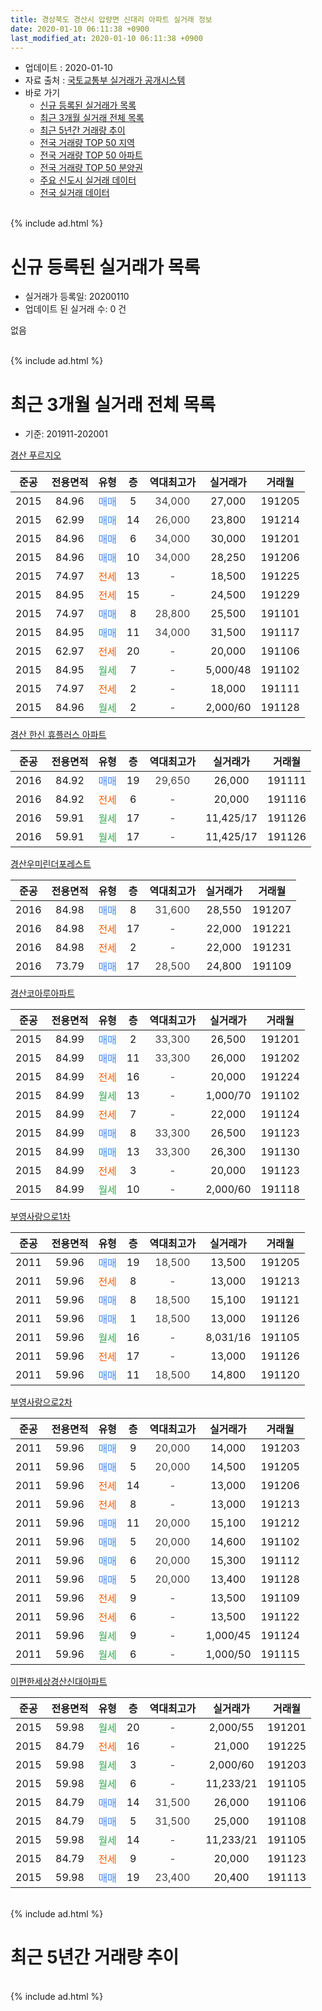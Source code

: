 ```yaml
---
title: 경상북도 경산시 압량면 신대리 아파트 실거래 정보
date: 2020-01-10 06:11:38 +0900
last_modified_at: 2020-01-10 06:11:38 +0900
---
```


* 업데이트 : 2020-01-10
* 자료 출처 : [국토교통부 실거래가 공개시스템](http://rt.molit.go.kr)
* 바로 가기
    * [신규 등록된 실거래가 목록](#신규-등록된-실거래가-목록)
    * [최근 3개월 실거래 전체 목록](#최근-3개월-실거래-전체-목록)
    * [최근 5년간 거래량 추이](#최근-5년간-거래량-추이)
    * [전국 거래량 TOP 50 지역](https://inasie.github.io/apt-trade-info/최근-3개월-전국에서-가장-거래가-많이-발생한-지역)
    * [전국 거래량 TOP 50 아파트](https://inasie.github.io/apt-trade-info/최근-3개월-전국에서-가장-거래가-많이-발생한-아파트)
    * [전국 거래량 TOP 50 분양권](https://inasie.github.io/apt-trade-info/최근-3개월-전국에서-가장-거래가-많이-발생한-분양권)
    * [주요 신도시 실거래 데이터](https://inasie.github.io/apt-trade-info/주요-신도시)
    * [전국 실거래 데이터](https://inasie.github.io/apt-trade-info/전국)
<br>
{% include ad.html %}
<br>

# 신규 등록된 실거래가 목록
* 실거래가 등록일: 20200110
* 업데이트 된 실거래 수: 0 건

없음

<br>
{% include ad.html %}
<br>

# 최근 3개월 실거래 전체 목록
* 기준: 201911-202001


[경산 푸르지오](https://search.naver.com/search.naver?query=%EA%B2%BD%EC%83%81%EB%B6%81%EB%8F%84+%EA%B2%BD%EC%82%B0%EC%8B%9C+%EC%95%95%EB%9F%89%EB%A9%B4+%EC%8B%A0%EB%8C%80%EB%A6%AC+%EA%B2%BD%EC%82%B0+%ED%91%B8%EB%A5%B4%EC%A7%80%EC%98%A4)

|준공|전용면적|유형|층|역대최고가|실거래가|거래월|
|:---:|:---:|:---:|:---:|:---:|:---:|:---:|
|2015|84.96|<span style="color:#4285f3">매매</span>|5|<span style="color:#444444">34,000</span>|27,000|191205|
|2015|62.99|<span style="color:#4285f3">매매</span>|14|<span style="color:#444444">26,000</span>|23,800|191214|
|2015|84.96|<span style="color:#4285f3">매매</span>|6|<span style="color:#444444">34,000</span>|30,000|191201|
|2015|84.96|<span style="color:#4285f3">매매</span>|10|<span style="color:#444444">34,000</span>|28,250|191206|
|2015|74.97|<span style="color:#ff5a00">전세</span>|13|<span style="color:#444444">-</span>|18,500|191225|
|2015|84.95|<span style="color:#ff5a00">전세</span>|15|<span style="color:#444444">-</span>|24,500|191229|
|2015|74.97|<span style="color:#4285f3">매매</span>|8|<span style="color:#444444">28,800</span>|25,500|191101|
|2015|84.95|<span style="color:#4285f3">매매</span>|11|<span style="color:#444444">34,000</span>|31,500|191117|
|2015|62.97|<span style="color:#ff5a00">전세</span>|20|<span style="color:#444444">-</span>|20,000|191106|
|2015|84.95|<span style="color:#34a853">월세</span>|7|<span style="color:#444444">-</span>|5,000/48|191102|
|2015|74.97|<span style="color:#ff5a00">전세</span>|2|<span style="color:#444444">-</span>|18,000|191111|
|2015|84.96|<span style="color:#34a853">월세</span>|2|<span style="color:#444444">-</span>|2,000/60|191128|

[경산 한신 휴플러스 아파트](https://search.naver.com/search.naver?query=%EA%B2%BD%EC%83%81%EB%B6%81%EB%8F%84+%EA%B2%BD%EC%82%B0%EC%8B%9C+%EC%95%95%EB%9F%89%EB%A9%B4+%EC%8B%A0%EB%8C%80%EB%A6%AC+%EA%B2%BD%EC%82%B0+%ED%95%9C%EC%8B%A0+%ED%9C%B4%ED%94%8C%EB%9F%AC%EC%8A%A4+%EC%95%84%ED%8C%8C%ED%8A%B8)

|준공|전용면적|유형|층|역대최고가|실거래가|거래월|
|:---:|:---:|:---:|:---:|:---:|:---:|:---:|
|2016|84.92|<span style="color:#4285f3">매매</span>|19|<span style="color:#444444">29,650</span>|26,000|191111|
|2016|84.92|<span style="color:#ff5a00">전세</span>|6|<span style="color:#444444">-</span>|20,000|191116|
|2016|59.91|<span style="color:#34a853">월세</span>|17|<span style="color:#444444">-</span>|11,425/17|191126|
|2016|59.91|<span style="color:#34a853">월세</span>|17|<span style="color:#444444">-</span>|11,425/17|191126|

[경산우미린더포레스트](https://search.naver.com/search.naver?query=%EA%B2%BD%EC%83%81%EB%B6%81%EB%8F%84+%EA%B2%BD%EC%82%B0%EC%8B%9C+%EC%95%95%EB%9F%89%EB%A9%B4+%EC%8B%A0%EB%8C%80%EB%A6%AC+%EA%B2%BD%EC%82%B0%EC%9A%B0%EB%AF%B8%EB%A6%B0%EB%8D%94%ED%8F%AC%EB%A0%88%EC%8A%A4%ED%8A%B8)

|준공|전용면적|유형|층|역대최고가|실거래가|거래월|
|:---:|:---:|:---:|:---:|:---:|:---:|:---:|
|2016|84.98|<span style="color:#4285f3">매매</span>|8|<span style="color:#444444">31,600</span>|28,550|191207|
|2016|84.98|<span style="color:#ff5a00">전세</span>|17|<span style="color:#444444">-</span>|22,000|191221|
|2016|84.98|<span style="color:#ff5a00">전세</span>|2|<span style="color:#444444">-</span>|22,000|191231|
|2016|73.79|<span style="color:#4285f3">매매</span>|17|<span style="color:#444444">28,500</span>|24,800|191109|

[경산코아루아파트](https://search.naver.com/search.naver?query=%EA%B2%BD%EC%83%81%EB%B6%81%EB%8F%84+%EA%B2%BD%EC%82%B0%EC%8B%9C+%EC%95%95%EB%9F%89%EB%A9%B4+%EC%8B%A0%EB%8C%80%EB%A6%AC+%EA%B2%BD%EC%82%B0%EC%BD%94%EC%95%84%EB%A3%A8%EC%95%84%ED%8C%8C%ED%8A%B8)

|준공|전용면적|유형|층|역대최고가|실거래가|거래월|
|:---:|:---:|:---:|:---:|:---:|:---:|:---:|
|2015|84.99|<span style="color:#4285f3">매매</span>|2|<span style="color:#444444">33,300</span>|26,500|191201|
|2015|84.99|<span style="color:#4285f3">매매</span>|11|<span style="color:#444444">33,300</span>|26,000|191202|
|2015|84.99|<span style="color:#ff5a00">전세</span>|16|<span style="color:#444444">-</span>|20,000|191224|
|2015|84.99|<span style="color:#34a853">월세</span>|13|<span style="color:#444444">-</span>|1,000/70|191102|
|2015|84.99|<span style="color:#ff5a00">전세</span>|7|<span style="color:#444444">-</span>|22,000|191124|
|2015|84.99|<span style="color:#4285f3">매매</span>|8|<span style="color:#444444">33,300</span>|26,500|191123|
|2015|84.99|<span style="color:#4285f3">매매</span>|13|<span style="color:#444444">33,300</span>|26,300|191130|
|2015|84.99|<span style="color:#ff5a00">전세</span>|3|<span style="color:#444444">-</span>|20,000|191123|
|2015|84.99|<span style="color:#34a853">월세</span>|10|<span style="color:#444444">-</span>|2,000/60|191118|

[부영사랑으로1차](https://search.naver.com/search.naver?query=%EA%B2%BD%EC%83%81%EB%B6%81%EB%8F%84+%EA%B2%BD%EC%82%B0%EC%8B%9C+%EC%95%95%EB%9F%89%EB%A9%B4+%EC%8B%A0%EB%8C%80%EB%A6%AC+%EB%B6%80%EC%98%81%EC%82%AC%EB%9E%91%EC%9C%BC%EB%A1%9C1%EC%B0%A8)

|준공|전용면적|유형|층|역대최고가|실거래가|거래월|
|:---:|:---:|:---:|:---:|:---:|:---:|:---:|
|2011|59.96|<span style="color:#4285f3">매매</span>|19|<span style="color:#444444">18,500</span>|13,500|191205|
|2011|59.96|<span style="color:#ff5a00">전세</span>|8|<span style="color:#444444">-</span>|13,000|191213|
|2011|59.96|<span style="color:#4285f3">매매</span>|8|<span style="color:#444444">18,500</span>|15,100|191121|
|2011|59.96|<span style="color:#4285f3">매매</span>|1|<span style="color:#444444">18,500</span>|13,000|191126|
|2011|59.96|<span style="color:#34a853">월세</span>|16|<span style="color:#444444">-</span>|8,031/16|191105|
|2011|59.96|<span style="color:#ff5a00">전세</span>|17|<span style="color:#444444">-</span>|13,000|191126|
|2011|59.96|<span style="color:#4285f3">매매</span>|11|<span style="color:#444444">18,500</span>|14,800|191120|

[부영사랑으로2차](https://search.naver.com/search.naver?query=%EA%B2%BD%EC%83%81%EB%B6%81%EB%8F%84+%EA%B2%BD%EC%82%B0%EC%8B%9C+%EC%95%95%EB%9F%89%EB%A9%B4+%EC%8B%A0%EB%8C%80%EB%A6%AC+%EB%B6%80%EC%98%81%EC%82%AC%EB%9E%91%EC%9C%BC%EB%A1%9C2%EC%B0%A8)

|준공|전용면적|유형|층|역대최고가|실거래가|거래월|
|:---:|:---:|:---:|:---:|:---:|:---:|:---:|
|2011|59.96|<span style="color:#4285f3">매매</span>|9|<span style="color:#444444">20,000</span>|14,000|191203|
|2011|59.96|<span style="color:#4285f3">매매</span>|5|<span style="color:#444444">20,000</span>|14,500|191205|
|2011|59.96|<span style="color:#ff5a00">전세</span>|14|<span style="color:#444444">-</span>|13,000|191206|
|2011|59.96|<span style="color:#ff5a00">전세</span>|8|<span style="color:#444444">-</span>|13,000|191213|
|2011|59.96|<span style="color:#4285f3">매매</span>|11|<span style="color:#444444">20,000</span>|15,100|191212|
|2011|59.96|<span style="color:#4285f3">매매</span>|5|<span style="color:#444444">20,000</span>|14,600|191102|
|2011|59.96|<span style="color:#4285f3">매매</span>|6|<span style="color:#444444">20,000</span>|15,300|191112|
|2011|59.96|<span style="color:#4285f3">매매</span>|5|<span style="color:#444444">20,000</span>|13,400|191128|
|2011|59.96|<span style="color:#ff5a00">전세</span>|9|<span style="color:#444444">-</span>|13,500|191109|
|2011|59.96|<span style="color:#ff5a00">전세</span>|6|<span style="color:#444444">-</span>|13,500|191122|
|2011|59.96|<span style="color:#34a853">월세</span>|9|<span style="color:#444444">-</span>|1,000/45|191124|
|2011|59.96|<span style="color:#34a853">월세</span>|6|<span style="color:#444444">-</span>|1,000/50|191115|


<script async src="//pagead2.googlesyndication.com/pagead/js/adsbygoogle.js"></script>
<!-- 기본 -->
<ins class="adsbygoogle"
     style="display:block"
     data-ad-client="ca-pub-2446590836940007"
     data-ad-slot="1659523306"
     data-ad-format="auto"
     data-full-width-responsive="true"></ins>
<script>
(adsbygoogle = window.adsbygoogle || []).push({});
</script>


[이편한세상경산신대아파트](https://search.naver.com/search.naver?query=%EA%B2%BD%EC%83%81%EB%B6%81%EB%8F%84+%EA%B2%BD%EC%82%B0%EC%8B%9C+%EC%95%95%EB%9F%89%EB%A9%B4+%EC%8B%A0%EB%8C%80%EB%A6%AC+%EC%9D%B4%ED%8E%B8%ED%95%9C%EC%84%B8%EC%83%81%EA%B2%BD%EC%82%B0%EC%8B%A0%EB%8C%80%EC%95%84%ED%8C%8C%ED%8A%B8)

|준공|전용면적|유형|층|역대최고가|실거래가|거래월|
|:---:|:---:|:---:|:---:|:---:|:---:|:---:|
|2015|59.98|<span style="color:#34a853">월세</span>|20|<span style="color:#444444">-</span>|2,000/55|191201|
|2015|84.79|<span style="color:#ff5a00">전세</span>|16|<span style="color:#444444">-</span>|21,000|191225|
|2015|59.98|<span style="color:#34a853">월세</span>|3|<span style="color:#444444">-</span>|2,000/60|191203|
|2015|59.98|<span style="color:#34a853">월세</span>|6|<span style="color:#444444">-</span>|11,233/21|191105|
|2015|84.79|<span style="color:#4285f3">매매</span>|14|<span style="color:#444444">31,500</span>|26,000|191106|
|2015|84.79|<span style="color:#4285f3">매매</span>|5|<span style="color:#444444">31,500</span>|25,000|191108|
|2015|59.98|<span style="color:#34a853">월세</span>|14|<span style="color:#444444">-</span>|11,233/21|191105|
|2015|84.79|<span style="color:#ff5a00">전세</span>|9|<span style="color:#444444">-</span>|20,000|191123|
|2015|59.98|<span style="color:#4285f3">매매</span>|19|<span style="color:#444444">23,400</span>|20,400|191113|


<br>
{% include ad.html %}
<br>

# 최근 5년간 거래량 추이


<div style="width:100%;">
    <canvas id="deal_progress" height="200"></canvas>
</div>

<script>
new Chart(document.getElementById("deal_progress"), {
    type: 'line',
    data: {
        labels: ['201501','201502','201503','201504','201505','201506','201507','201508','201509','201510','201511','201512','201601','201602','201603','201604','201605','201606','201607','201608','201609','201610','201611','201612','201701','201702','201703','201704','201705','201706','201707','201708','201709','201710','201711','201712','201801','201802','201803','201804','201805','201806','201807','201808','201809','201810','201811','201812','201901','201902','201903','201904','201905','201906','201907','201908','201909','201910','201911','201912','202001'],
        datasets: [{
            label: '매매',
            pointRadius: 1,
            data: [0, 0, 0, 0, 0, 0, 0, 0, 0, 2, 0, 0, 3, 4, 3, 5, 3, 7, 4, 5, 3, 7, 8, 4, 6, 11, 13, 4, 4, 12, 15, 23, 24, 16, 13, 19, 13, 23, 33, 16, 13, 15, 17, 20, 11, 14, 8, 37, 16, 12, 16, 6, 12, 72, 146, 12, 17, 16, 15, 11, 0],
            borderColor: "rgba(255, 201, 14, 1)",
            backgroundColor: "rgba(255, 201, 14, 0.5)",
            fill: false,
            lineTension: 0
        },{
            label: '전월세',
            pointRadius: 1,
            data: [3, 2, 3, 3, 2, 4, 7, 11, 19, 40, 43, 64, 97, 63, 49, 35, 28, 17, 7, 3, 10, 4, 8, 13, 16, 20, 13, 12, 9, 16, 11, 8, 26, 17, 29, 37, 41, 37, 38, 23, 34, 29, 15, 20, 11, 15, 16, 16, 23, 18, 22, 9, 13, 25, 13, 11, 14, 19, 20, 11, 0],
            borderColor: "rgba(0, 141, 185, 1)",
            backgroundColor: "rgba(0, 141, 185, 0.5)",
            fill: false,
            lineTension: 0
        }
        ]
    },
    options: {
        responsive: true,
        title: {
            display: false
        },
        tooltips: {
            mode: 'index',
            intersect: false
        },
        hover: {
            mode: 'nearest',
            intersect: true
        },
        scales: {
            xAxes: [{
                display: true,
                scaleLabel: {
                    display: true,
                    labelString: '년/월'
                }
            }],
            yAxes: [{
                display: true,
                ticks: {
                    suggestedMin: 0,
                },
                scaleLabel: {
                    display: true,
                    labelString: '실거래 수'
                }
            }]
        }
    }
});

</script>


<br>
{% include ad.html %}
<br>

